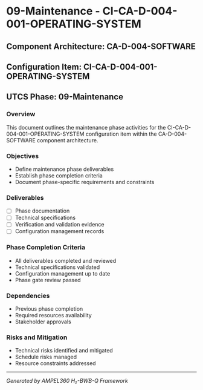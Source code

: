 # 09-Maintenance - CI-CA-D-004-001-OPERATING-SYSTEM

## Component Architecture: CA-D-004-SOFTWARE
## Configuration Item: CI-CA-D-004-001-OPERATING-SYSTEM
## UTCS Phase: 09-Maintenance

### Overview
This document outlines the maintenance phase activities for the CI-CA-D-004-001-OPERATING-SYSTEM configuration item within the CA-D-004-SOFTWARE component architecture.

### Objectives
- Define maintenance phase deliverables
- Establish phase completion criteria
- Document phase-specific requirements and constraints

### Deliverables
- [ ] Phase documentation
- [ ] Technical specifications
- [ ] Verification and validation evidence
- [ ] Configuration management records

### Phase Completion Criteria
- All deliverables completed and reviewed
- Technical specifications validated
- Configuration management up to date
- Phase gate review passed

### Dependencies
- Previous phase completion
- Required resources availability
- Stakeholder approvals

### Risks and Mitigation
- Technical risks identified and mitigated
- Schedule risks managed
- Resource constraints addressed

---
*Generated by AMPEL360 H₂-BWB-Q Framework*
